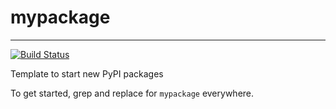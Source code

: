 # mypackage

--------------------------------------------------------------------------------

[![Build Status](https://travis-ci.com/seba-1511/mypackage.svg?branch=master)](https://travis-ci.com/seba-1511/mypackage)

Template to start new PyPI packages

To get started, grep and replace for `mypackage` everywhere.
